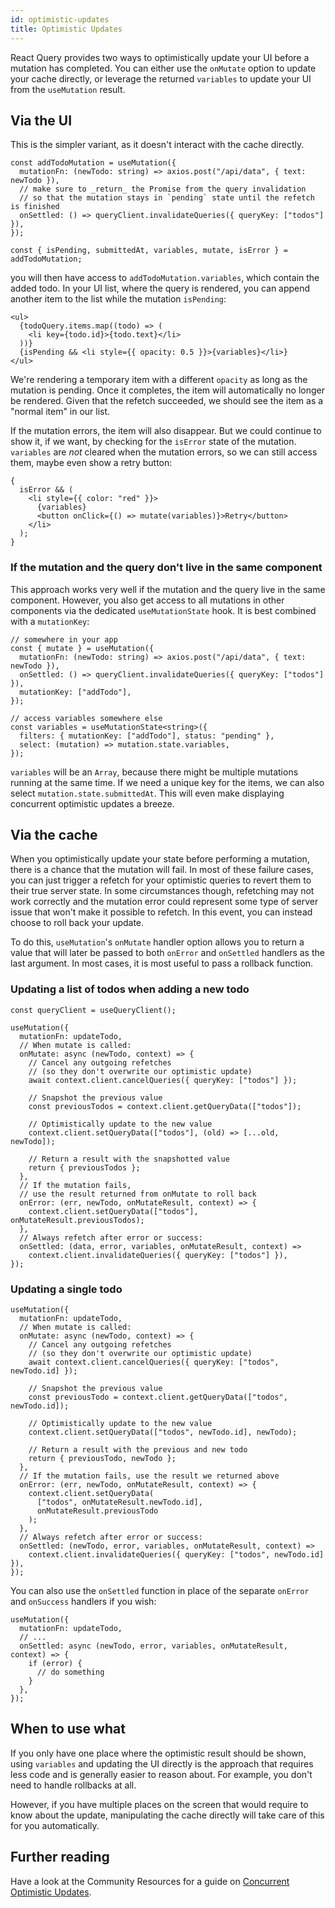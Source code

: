 ```yaml
---
id: optimistic-updates
title: Optimistic Updates
---
```


React Query provides two ways to optimistically update your UI before a mutation has completed. You can either use the `onMutate` option to update your cache directly, or leverage the returned `variables` to update your UI from the `useMutation` result.

## Via the UI

This is the simpler variant, as it doesn't interact with the cache directly.

[//]: # "ExampleUI1"

```tsx
const addTodoMutation = useMutation({
  mutationFn: (newTodo: string) => axios.post("/api/data", { text: newTodo }),
  // make sure to _return_ the Promise from the query invalidation
  // so that the mutation stays in `pending` state until the refetch is finished
  onSettled: () => queryClient.invalidateQueries({ queryKey: ["todos"] }),
});

const { isPending, submittedAt, variables, mutate, isError } = addTodoMutation;
```

[//]: # "ExampleUI1"

you will then have access to `addTodoMutation.variables`, which contain the added todo. In your UI list, where the query is rendered, you can append another item to the list while the mutation `isPending`:

[//]: # "ExampleUI2"

```tsx
<ul>
  {todoQuery.items.map((todo) => (
    <li key={todo.id}>{todo.text}</li>
  ))}
  {isPending && <li style={{ opacity: 0.5 }}>{variables}</li>}
</ul>
```

[//]: # "ExampleUI2"

We're rendering a temporary item with a different `opacity` as long as the mutation is pending. Once it completes, the item will automatically no longer be rendered. Given that the refetch succeeded, we should see the item as a "normal item" in our list.

If the mutation errors, the item will also disappear. But we could continue to show it, if we want, by checking for the `isError` state of the mutation. `variables` are _not_ cleared when the mutation errors, so we can still access them, maybe even show a retry button:

[//]: # "ExampleUI3"

```tsx
{
  isError && (
    <li style={{ color: "red" }}>
      {variables}
      <button onClick={() => mutate(variables)}>Retry</button>
    </li>
  );
}
```

[//]: # "ExampleUI3"

### If the mutation and the query don't live in the same component

This approach works very well if the mutation and the query live in the same component. However, you also get access to all mutations in other components via the dedicated `useMutationState` hook. It is best combined with a `mutationKey`:

[//]: # "ExampleUI4"

```tsx
// somewhere in your app
const { mutate } = useMutation({
  mutationFn: (newTodo: string) => axios.post("/api/data", { text: newTodo }),
  onSettled: () => queryClient.invalidateQueries({ queryKey: ["todos"] }),
  mutationKey: ["addTodo"],
});

// access variables somewhere else
const variables = useMutationState<string>({
  filters: { mutationKey: ["addTodo"], status: "pending" },
  select: (mutation) => mutation.state.variables,
});
```

[//]: # "ExampleUI4"

`variables` will be an `Array`, because there might be multiple mutations running at the same time. If we need a unique key for the items, we can also select `mutation.state.submittedAt`. This will even make displaying concurrent optimistic updates a breeze.

## Via the cache

When you optimistically update your state before performing a mutation, there is a chance that the mutation will fail. In most of these failure cases, you can just trigger a refetch for your optimistic queries to revert them to their true server state. In some circumstances though, refetching may not work correctly and the mutation error could represent some type of server issue that won't make it possible to refetch. In this event, you can instead choose to roll back your update.

To do this, `useMutation`'s `onMutate` handler option allows you to return a value that will later be passed to both `onError` and `onSettled` handlers as the last argument. In most cases, it is most useful to pass a rollback function.

### Updating a list of todos when adding a new todo

[//]: # "Example"

```tsx
const queryClient = useQueryClient();

useMutation({
  mutationFn: updateTodo,
  // When mutate is called:
  onMutate: async (newTodo, context) => {
    // Cancel any outgoing refetches
    // (so they don't overwrite our optimistic update)
    await context.client.cancelQueries({ queryKey: ["todos"] });

    // Snapshot the previous value
    const previousTodos = context.client.getQueryData(["todos"]);

    // Optimistically update to the new value
    context.client.setQueryData(["todos"], (old) => [...old, newTodo]);

    // Return a result with the snapshotted value
    return { previousTodos };
  },
  // If the mutation fails,
  // use the result returned from onMutate to roll back
  onError: (err, newTodo, onMutateResult, context) => {
    context.client.setQueryData(["todos"], onMutateResult.previousTodos);
  },
  // Always refetch after error or success:
  onSettled: (data, error, variables, onMutateResult, context) =>
    context.client.invalidateQueries({ queryKey: ["todos"] }),
});
```

[//]: # "Example"

### Updating a single todo

[//]: # "Example2"

```tsx
useMutation({
  mutationFn: updateTodo,
  // When mutate is called:
  onMutate: async (newTodo, context) => {
    // Cancel any outgoing refetches
    // (so they don't overwrite our optimistic update)
    await context.client.cancelQueries({ queryKey: ["todos", newTodo.id] });

    // Snapshot the previous value
    const previousTodo = context.client.getQueryData(["todos", newTodo.id]);

    // Optimistically update to the new value
    context.client.setQueryData(["todos", newTodo.id], newTodo);

    // Return a result with the previous and new todo
    return { previousTodo, newTodo };
  },
  // If the mutation fails, use the result we returned above
  onError: (err, newTodo, onMutateResult, context) => {
    context.client.setQueryData(
      ["todos", onMutateResult.newTodo.id],
      onMutateResult.previousTodo
    );
  },
  // Always refetch after error or success:
  onSettled: (newTodo, error, variables, onMutateResult, context) =>
    context.client.invalidateQueries({ queryKey: ["todos", newTodo.id] }),
});
```

[//]: # "Example2"

You can also use the `onSettled` function in place of the separate `onError` and `onSuccess` handlers if you wish:

[//]: # "Example3"

```tsx
useMutation({
  mutationFn: updateTodo,
  // ...
  onSettled: async (newTodo, error, variables, onMutateResult, context) => {
    if (error) {
      // do something
    }
  },
});
```

[//]: # "Example3"

## When to use what

If you only have one place where the optimistic result should be shown, using `variables` and updating the UI directly is the approach that requires less code and is generally easier to reason about. For example, you don't need to handle rollbacks at all.

However, if you have multiple places on the screen that would require to know about the update, manipulating the cache directly will take care of this for you automatically.

[//]: # "Materials"

## Further reading

Have a look at the Community Resources for a guide on [Concurrent Optimistic Updates](../../community/tkdodos-blog.md#29-concurrent-optimistic-updates-in-react-query).

[//]: # "Materials"
